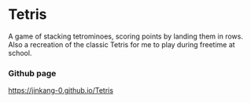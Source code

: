 # Tetris
A game of stacking tetrominoes, scoring points by landing them in rows. <br>
Also a recreation of the classic Tetris for me to play during freetime at school.

### Github page
https://jinkang-0.github.io/Tetris